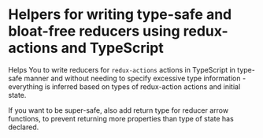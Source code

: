 # Helpers for writing type-safe and bloat-free reducers using redux-actions and TypeScript
Helps You to write reducers for `redux-actions` actions in TypeScript in type-safe manner 
and without needing to specify excessive type information - 
everything is inferred based on types of redux-action actions and initial state.

If you want to be super-safe, also add return type for reducer arrow functions, 
to prevent returning more properties than type of state has declared.
